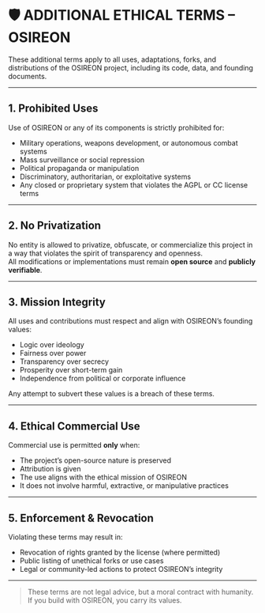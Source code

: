 # 🛡️ ADDITIONAL ETHICAL TERMS – OSIREON

These additional terms apply to all uses, adaptations, forks, and distributions of the OSIREON project, including its code, data, and founding documents.

---

## 1. Prohibited Uses

Use of OSIREON or any of its components is strictly prohibited for:

- Military operations, weapons development, or autonomous combat systems  
- Mass surveillance or social repression  
- Political propaganda or manipulation  
- Discriminatory, authoritarian, or exploitative systems  
- Any closed or proprietary system that violates the AGPL or CC license terms

---

## 2. No Privatization

No entity is allowed to privatize, obfuscate, or commercialize this project in a way that violates the spirit of transparency and openness.  
All modifications or implementations must remain **open source** and **publicly verifiable**.

---

## 3. Mission Integrity

All uses and contributions must respect and align with OSIREON’s founding values:

- Logic over ideology  
- Fairness over power  
- Transparency over secrecy  
- Prosperity over short-term gain  
- Independence from political or corporate influence

Any attempt to subvert these values is a breach of these terms.

---

## 4. Ethical Commercial Use

Commercial use is permitted **only** when:

- The project’s open-source nature is preserved  
- Attribution is given  
- The use aligns with the ethical mission of OSIREON  
- It does not involve harmful, extractive, or manipulative practices

---

## 5. Enforcement & Revocation

Violating these terms may result in:

- Revocation of rights granted by the license (where permitted)
- Public listing of unethical forks or use cases
- Legal or community-led actions to protect OSIREON’s integrity

---

> These terms are not legal advice, but a moral contract with humanity.  
> If you build with OSIREON, you carry its values.
